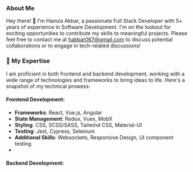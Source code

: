 ### About Me

Hey there! 👋 I'm Hamza Akbar, a passionate Full Stack Developer with 5+ years of experience in Software Development. I'm on the lookout for exciting opportunities to contribute my skills to meaningful projects. 
Please feel free to contact me at [hakbar067@gmail.com](mailto:hakbar067@gmail.com) to discuss potential collaborations or to engage in tech-related discussions!

### 🚀 My Expertise

I  am proficient in both frontend and backend development, working with a wide range of technologies and frameworks to bring ideas to life. Here's a snapshot of my technical prowess:

#### Frontend Development:
- **Frameworks**: React, Vue.js, Angular
- **State Management**: Redux, Vuex, MobX
- **Styling**: CSS, SCSS/SASS, Tailwind CSS, Material-UI
- **Testing**: Jest, Cypress, Selenium
- **Additional Skills**: Websockets, Responsive Design, UI component testing
- 
#### Backend Development:
